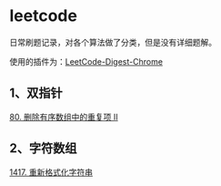 # leetcode
日常刷题记录，对各个算法做了分类，但是没有详细题解。

使用的插件为：[LeetCode-Digest-Chrome](https://github.com/tankgit/LeetCode-Digest-Chrome)

## 1、双指针

[80. 删除有序数组中的重复项 II](https://github.com/Liuzt1025/leetcode/blob/master/doublePointer/80.%20%E5%88%A0%E9%99%A4%E6%9C%89%E5%BA%8F%E6%95%B0%E7%BB%84%E4%B8%AD%E7%9A%84%E9%87%8D%E5%A4%8D%E9%A1%B9%20II.md)





## 2、字符数组

[1417. 重新格式化字符串](https://leetcode-cn.com/problems/reformat-the-string/)
